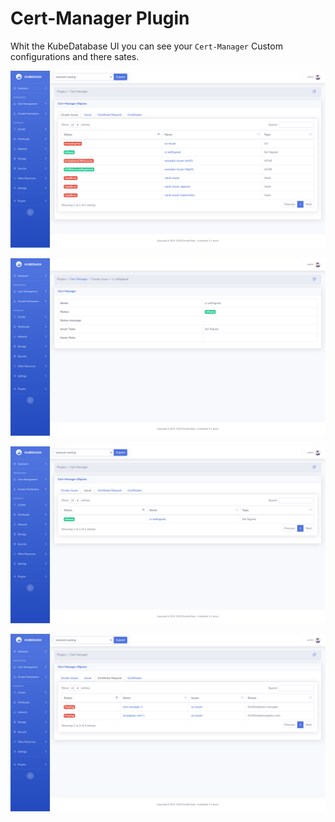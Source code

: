 # Cert-Manager Plugin

Whit the KubeDatabase UI you can see your `Cert-Manager` Custom configurations and there sates.

![Cert-Manager](../img/KubeDash_3.0_cert-manager_pic_01.png)

![Cert-Manager](../img/KubeDash_3.0_cert-manager_pic_02.png)

![Cert-Manager](../img/KubeDash_3.0_cert-manager_pic_03.png)

![Cert-Manager](../img/KubeDash_3.0_cert-manager_pic_04.png)